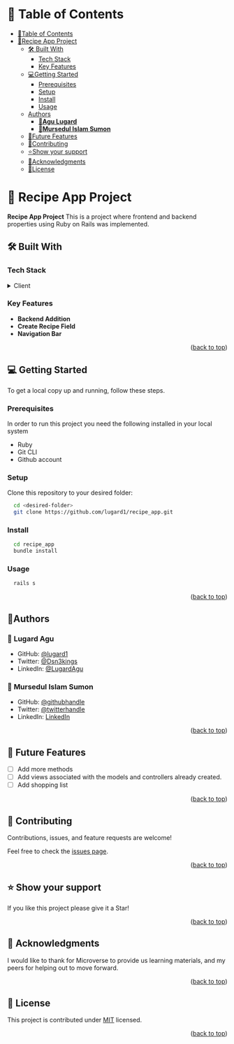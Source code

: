# 📗 Table of Contents

- [📗Table of Contents](#-table-of-contents)
- [📖Recipe App Project](#recipe-app-project)
  - [🛠 Built With](#built-with)
    - [Tech Stack](#tech-stack)
    - [Key Features](#key-features)
  - [💻Getting Started](#getting-started)
    - [Prerequisites](#prerequisites)
    - [Setup](#setup)
    - [Install](#install)
    - [Usage](#usage)
  - [Authors](#authors)
    - [👤**Agu Lugard**](#agu-lugard)
    - [👤**Mursedul Islam Sumon**](#mursedul-islam-sumon)
  - [🔭Future Features](#future-features)
  - [🤝Contributing](#contributing)
  - [⭐️Show your support](#️show-your-support)
  - [🙏Acknowledgments](#acknowledgments)
  - [📝License](#license)

<!-- PROJECT DESCRIPTION -->

# 📖 Recipe App Project <a name="recipe-app-project"></a>

**Recipe App Project** This is a project where frontend and backend properties using Ruby on Rails was implemented.

## 🛠 Built With <a name="built-with"></a>

### Tech Stack <a name="tech-stack"></a>

<details>
  <summary>Client</summary>
  <ul>
    <li>Ruby on Rails</li>
  </ul>
</details>

<!-- Features -->

### Key Features <a name="key-features"></a>

- **Backend Addition**
- **Create Recipe Field**
- **Navigation Bar**

<p align="right">(<a href="#readme-top">back to top</a>)</p>

<!-- GETTING STARTED -->

## 💻 Getting Started<a name="getting-started"></a>

To get a local copy up and running, follow these steps.

### Prerequisites <a name="prerequisites"></a>

In order to run this project you need the following installed in your local system

- Ruby
- Git CLI
- Github account

### Setup <a name="setup"></a>

Clone this repository to your desired folder:

```sh
  cd <desired-folder>
  git clone https://github.com/lugard1/recipe_app.git
```

### Install <a name="install"></a>

```sh
  cd recipe_app
  bundle install
```

### Usage <a name="usage"></a>

```sh
  rails s
```

<p align="right">(<a href="#readme-top">back to top</a>)</p>

<!-- AUTHORS -->

## 👤Authors<a name="authors"></a>

### 👤 **Lugard Agu**

- GitHub: [@lugard1](https://github.com/lugard1)
- Twitter: [@Dsn3kings](https://twitter.com/Dsn3kings)
- LinkedIn: [@LugardAgu](https://www.linkedin.com/in/lugardagu)

### 👤 **Mursedul Islam Sumon**
 
- GitHub: [@githubhandle](https://www.github.com/sumon766)
- Twitter:  [@twitterhandle](https://www.twitter.com/sumon766)
- LinkedIn: [LinkedIn](https://www.linkedin.com/in/sumon766)

<p align="right">(<a href="#readme-top">back to top</a>)</p>

<!-- FUTURE FEATURES -->
 
## 🔭 Future Features <a name="future-features"></a>

- [ ] Add more methods
- [ ] Add views associated with the models and controllers already created.
- [ ] Add shopping list

<p align="right">(<a href="#readme-top">back to top</a>)</p>

<!-- CONTRIBUTING -->

## 🤝 Contributing <a name="contributing"></a>

Contributions, issues, and feature requests are welcome!

Feel free to check the [issues page](../../issues/).

<p align="right">(<a href="#readme-top">back to top</a>)</p>

<!-- SUPPORT -->

## ⭐️ Show your support <a name="support"></a>

If you like this project please give it a Star!

<p align="right">(<a href="#readme-top">back to top</a>)</p>

<!-- ACKNOWLEDGEMENTS -->

## 🙏 Acknowledgments <a name="acknowledgements"></a>

I would like to thank for Microverse to provide us learning materials, and my peers for helping out to move forward.

<p align="right">(<a href="#readme-top">back to top</a>)</p>

<!-- LICENSE -->

## 📝 License <a name="license"></a>

This project is contributed under [MIT](./LICENSE) licensed.

<p align="right">(<a href="#readme-top">back to top</a>)</p>
